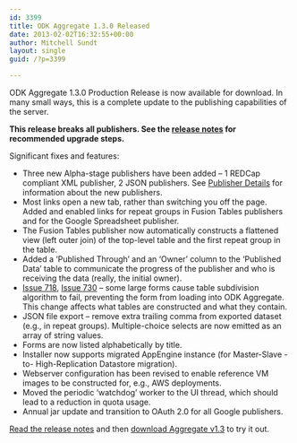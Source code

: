 ```yaml
---
id: 3399
title: ODK Aggregate 1.3.0 Released
date: 2013-02-02T16:32:55+00:00
author: Mitchell Sundt
layout: single
guid: /?p=3399

---
```

ODK Aggregate 1.3.0 Production Release is now available for download. In many small ways, this is a complete update to the publishing capabilities of the server.

**This release breaks all publishers. See the [release notes](http://code.google.com/p/opendatakit/wiki/AggregateReleaseNotes) for recommended upgrade steps.**

Significant fixes and features:

  * Three new Alpha-stage publishers have been added – 1 REDCap compliant XML publisher, 2 JSON publishers. See [Publisher Details](http://code.google.com/p/opendatakit/wiki/AggregateToJSonXmlREDCapPublishers) for information about the new publishers.
  * Most links open a new tab, rather than switching you off the page. Added and enabled links for repeat groups in Fusion Tables publishers and for the Google Spreadsheet publisher.
  * The Fusion Tables publisher now automatically constructs a flattened view (left outer join) of the top-level table and the first repeat group in the table.
  * Added a ‘Published Through’ and an ‘Owner’ column to the ‘Published Data’ table to communicate the progress of the publisher and who is receiving the data (really, the initial owner).
  * [Issue 718](http://code.google.com/p/opendatakit/issues/detail?id=718), [Issue 730](http://code.google.com/p/opendatakit/issues/detail?id=730) – some large forms cause table subdivision algorithm to fail, preventing the form from loading into ODK Aggregate. This change affects what tables are constructed and what they contain.
  * JSON file export – remove extra trailing comma from exported dataset (e.g., in repeat groups). Multiple-choice selects are now emitted as an array of string values.
  * Forms are now listed alphabetically by title.
  * Installer now supports migrated AppEngine instance (for Master-Slave -to- High-Replication Datastore migration).
  * Webserver configuration has been revised to enable reference VM images to be constructed for, e.g., AWS deployments.
  * Moved the periodic ‘watchdog’ worker to the UI thread, which should lead to a reduction in quota usage.
  * Annual jar update and transition to OAuth 2.0 for all Google publishers.

[Read the release notes](http://code.google.com/p/opendatakit/wiki/AggregateReleaseNotes) and then [download Aggregate v1.3](https://github.com/getodk/aggregate/releases) to try it out.
